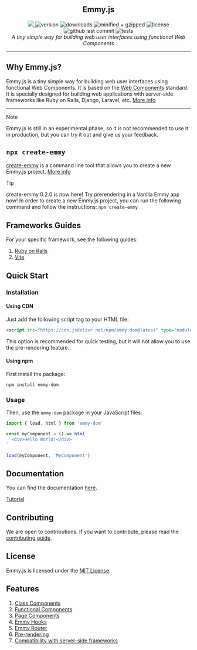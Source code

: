 <section align="center" style="display: flex; flex-direction: column">
  <h1>Emmy.js</h1>
  <div>
    <a href="https://github.com/firstcontributions/open-source-badges" alt="Open Source Love"><img src="https://firstcontributions.github.io/open-source-badges/badges/open-source-v1/open-source.svg" />
    </a>
    <img alt="version" src="https://img.shields.io/npm/v/emmy-dom"/>
    <img alt="downloads" src="https://img.shields.io/npm/dt/emmy-dom"/>
    <img alt="minified + gzipped" src="https://img.shields.io/bundlephobia/minzip/emmy-dom"/>
    <img alt="license" src="https://img.shields.io/npm/l/emmy-dom"/>
    <img alt="github last commit" src="https://img.shields.io/github/last-commit/emmyjs/emmy-dom"/>
    <img alt="tests" src="https://github.com/emmyjs/emmy-dom/actions/workflows/vitest.yml/badge.svg"/>
  </div>
  <i>A tiny simple way for building web user interfaces using functional Web Components</i>
</section>
<hr />

## Why Emmy.js?
Emmy.js is a tiny simple way for building web user interfaces using functional Web Components. It is based on the [Web Components](https://developer.mozilla.org/en-US/docs/Web/Web_Components) standard.
It is specially designed for building web applications with server-side frameworks like Ruby on Rails, Django, Laravel, etc. [More info](https://emmyjs.pages.dev/getting-started)

<hr />

> [!NOTE]
> Emmy.js is still in an experimental phase, so it is not recommended to use it in production, but you can try it out and give us your feedback.

## `npx create-emmy`

[create-emmy](https://www.npmjs.com/package/create-emmy) is a command line tool that allows you to create a new Emmy.js project. [More info](https://github.com/emmyjs/create-emmy#readme)

> [!TIP]
> create-emmy 0.2.0 is now here! Try prerendering in a Vanilla Emmy app now!
> In order to create a new Emmy.js project, you can run the following command and follow the instructions:
> `npx create-emmy`

## Frameworks Guides
For your specific framework, see the following guides:
1. [Ruby on Rails](https://emmyjs.pages.dev/documentation/rails)
2. [Vite](https://emmyjs.pages.dev/documentation/vite)

## Quick Start
### Installation
#### Using CDN
Just add the following script tag to your HTML file:

```html
<script src="https://cdn.jsdelivr.net/npm/emmy-dom@latest" type="module"></script>
```

This option is recommended for quick testing, but it will not allow you to use the pre-rendering feature.

#### Using npm
First install the package:

```bash
npm install emmy-dom
```

### Usage 

Then, use the `emmy-dom` package in your JavaScript files:

```javascript
import { load, html } from 'emmy-dom'

const myComponent = () => html`
  <div>Hello World!</div>
`

load(myComponent, 'MyComponent')
```

## Documentation
You can find the documentation [here](https://emmyjs.pages.dev/documentation).

[Tutorial](https://www.youtube.com/watch?v=rOxAJ9c068c)

## Contributing
We are open to contributions. If you want to contribute, please read the [contributing guide](CONTRIBUTING.md).

## License
Emmy.js is licensed under the [MIT License](LICENSE).

## Features
1. [Class Components](https://emmyjs.pages.dev/documentation)
2. [Functional Components](https://emmyjs.pages.dev/documentation)
3. [Page Components](https://emmyjs.pages.dev/documentation)
4. [Emmy Hooks](https://emmyjs.pages.dev/documentation)
5. [Emmy Router](https://emmyjs.pages.dev/documentation)
6. [Pre-rendering](https://emmyjs.pages.dev/documentation)
8. [Compatibility with server-side frameworks](https://emmyjs.pages.dev/documentation)
